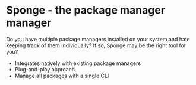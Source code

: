 # Sponge - the package manager manager

Do you have multiple package managers installed on your system and hate keeping track of them individually? If so, Sponge may be the right tool for you?

- Integrates natively with existing package managers
- Plug-and-play approach
- Manage all packages with a single CLI